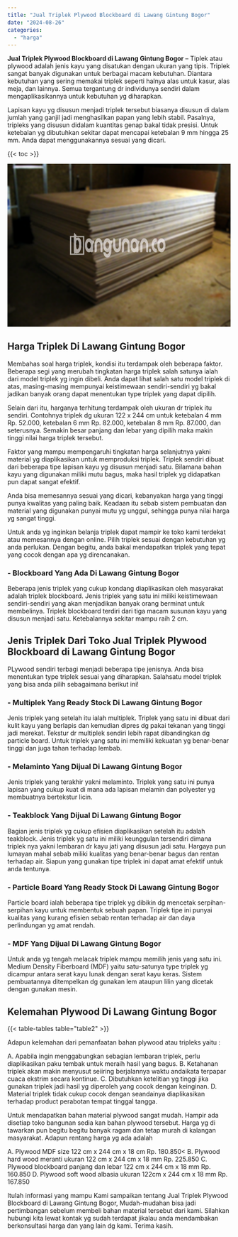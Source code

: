 ```yaml
---
title: "Jual Triplek Plywood Blockboard di Lawang Gintung Bogor"
date: "2024-08-26"
categories: 
  - "harga"
---
```


**Jual Triplek Plywood Blockboard di Lawang Gintung Bogor** – Tiplek atau plywood adalah jenis kayu yang disatukan dengan ukuran yang tipis. Triplek sangat banyak digunakan untuk berbagai macam kebutuhan. Diantara kebutuhan yang sering memakai triplek seperti halnya alas untuk kasur, alas meja, dan lainnya. Semua tergantung dr individunya sendiri dalam mengaplikasikannya untuk kebutuhan yg diharapkan.

Lapisan kayu yg disusun menjadi triplek tersebut biasanya disusun di dalam jumlah yang ganjil jadi menghasilkan papan yang lebih stabil. Pasalnya, tripleks yang disusun didalam kuantitas genap bakal tidak presisi. Untuk ketebalan yg dibutuhkan sekitar dapat mencapai ketebalan 9 mm hingga 25 mm. Anda dapat menggunakannya sesuai yang dicari.

{{< toc >}}

![Jual Triplek Plywood Blockboard di Lawang Gintung Bogor](/images/jual-triplek-murah-18.png)

## Harga Triplek Di Lawang Gintung Bogor

Membahas soal harga triplek, kondisi itu terdampak oleh beberapa faktor. Beberapa segi yang merubah tingkatan harga triplek salah satunya ialah dari model triplek yg ingin dibeli. Anda dapat lihat salah satu model triplek di atas, masing-masing mempunyai keistimewaan sendiri-sendiri yg bakal jadikan banyak orang dapat menentukan type triplek yang dapat dipilih.

Selain dari itu, harganya terhitung terdampak oleh ukuran dr triplek itu sendiri. Contohnya triplek dg ukuran 122 x 244 cm untuk ketebalan 4 mm Rp. 52.000, ketebalan 6 mm Rp. 82.000, ketebalan 8 mm Rp. 87.000, dan seterusnya. Semakin besar panjang dan lebar yang dipilih maka makin tinggi nilai harga triplek tersebut.

Faktor yang mampu mempengaruhi tingkatan harga selanjutnya yakni material yg diaplikasikan untuk memproduksi triplek. Triplek sendiri dibuat dari beberapa tipe lapisan kayu yg disusun menjadi satu. Bilamana bahan kayu yang digunakan miliki mutu bagus, maka hasil triplek yg didapatkan pun dapat sangat efektif.

Anda bisa memesannya sesuai yang dicari, kebanyakan harga yang tinggi punya kwalitas yang paling baik. Keadaan itu sebab sistem pembuatan dan material yang digunakan punyai mutu yg unggul, sehingga punya nilai harga yg sangat tinggi.

Untuk anda yg inginkan belanja triplek dapat mampir ke toko kami terdekat atau memesannya dengan online. Pilih triplek sesuai dengan kebutuhan yg anda perlukan. Dengan begitu, anda bakal mendapatkan triplek yang tepat yang cocok dengan apa yg direncanakan.

### \- Blockboard Yang Ada Di Lawang Gintung Bogor

Beberapa jenis triplek yang cukup kondang diaplikasikan oleh masyarakat adalah triplek blockboard. Jenis triplek yang satu ini miliki keistimewaan sendiri-sendiri yang akan menjadikan banyak orang berminat untuk membelinya. Triplek blockboard terdiri dari tiga macam susunan kayu yang disusun menjadi satu. Ketebalannya sekitar mampu raih 2 cm.

## Jenis Triplek Dari Toko Jual Triplek Plywood Blockboard di Lawang Gintung Bogor

PLywood sendiri terbagi menjadi beberapa tipe jenisnya. Anda bisa menentukan type triplek sesuai yang diharapkan. Salahsatu model triplek yang bisa anda pilih sebagaimana berikut ini!

### \- Multiplek Yang Ready Stock Di Lawang Gintung Bogor

Jenis triplek yang setelah itu ialah multiplek. Triplek yang satu ini dibuat dari kulit kayu yang berlapis dan kemudian dipres dg pakai tekanan yang tinggi jadi merekat. Tekstur dr multiplek sendiri lebih rapat dibandingkan dg particle board. Untuk triplek yang satu ini memiliki kekuatan yg benar-benar tinggi dan juga tahan terhadap lembab.

### \- Melaminto Yang Dijual Di Lawang Gintung Bogor

Jenis triplek yang terakhir yakni melaminto. Triplek yang satu ini punya lapisan yang cukup kuat di mana ada lapisan melamin dan polyester yg membuatnya bertekstur licin.

### \- Teakblock Yang Dijual Di Lawang Gintung Bogor

Bagian jenis triplek yg cukup efisien diaplikasikan setelah itu adalah teakblock. Jenis triplek yg satu ini miliki keunggulan tersendiri dimana triplek nya yakni lembaran dr kayu jati yang disusun jadi satu. Hargaya pun lumayan mahal sebab miliki kualitas yang benar-benar bagus dan rentan terhadap air. Siapun yang gunakan tipe triplek ini dapat amat efektif untuk anda tentunya.

### \- Particle Board Yang Ready Stock Di Lawang Gintung Bogor

Particle board ialah beberapa tipe triplek yg dibikin dg mencetak serpihan-serpihan kayu untuk membentuk sebuah papan. Triplek tipe ini punyai kualitas yang kurang efisien sebab rentan terhadap air dan daya perlindungan yg amat rendah.

### \- MDF Yang Dijual Di Lawang Gintung Bogor

Untuk anda yg tengah melacak triplek mampu memilih jenis yang satu ini. Medium Density Fiberboard (MDF) yaitu satu-satunya type triplek yg dicampur antara serat kayu lunak dengan serat kayu keras. Sistem pembuatannya ditempelkan dg gunakan lem ataupun lilin yang dicetak dengan gunakan mesin.

## Kelemahan Plywood Di Lawang Gintung Bogor

{{< table-tables table="table2" >}}

Adapun kelemahan dari pemanfaatan bahan plywood atau tripleks yaitu :

A. Apabila ingin menggabungkan sebagian lembaran triplek, perlu diaplikasikan paku tembak untuk meraih hasil yang bagus. B. Ketahanan triplek akan makin menyusut seiiring berjalannya waktu andaikata terpapar cuaca ekstrim secara kontinue. C. Dibutuhkan ketelitian yg tinggi jika gunakan triplek jadi hasil yg diperoleh yang cocok dengan keinginan. D. Material triplek tidak cukup cocok dengan seandainya diaplikasikan terhadap product perabotan tempat tinggal tangga.

Untuk mendapatkan bahan material plywood sangat mudah. Hampir ada disetiap toko bangunan sedia kan bahan plywood tersebut. Harga yg di tawarkan pun begitu begitu banyak ragam dan tetap murah di kalangan masyarakat. Adapun rentang harga yg ada adalah

A. Plywood MDF size 122 cm x 244 cm x 18 cm Rp. 180.850< B. Plywood hard wood meranti ukuran 122 cm x 244 cm x 18 mm Rp. 225.850 C. Plywood blockboard panjang dan lebar 122 cm x 244 cm x 18 mm Rp. 160.850 D. Plywood soft wood albasia ukuran 122cm x 244 cm x 18 mm Rp. 167.850

Itulah informasi yang mampu Kami sampaikan tentang Jual Triplek Plywood Blockboard di Lawang Gintung Bogor, Mudah-mudahan bisa jadi pertimbangan sebelum membeli bahan material tersebut dari kami. Silahkan hubungi kita lewat kontak yg sudah terdapat jikalau anda mendambakan berkonsultasi harga dan yang lain dg kami. Terima kasih.
